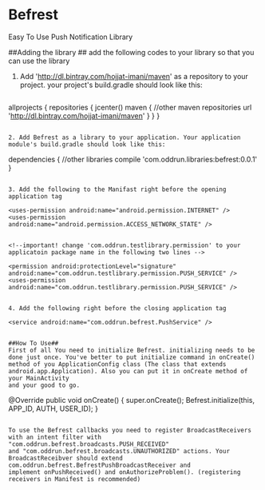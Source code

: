 # Befrest
Easy To Use Push Notification Library

##Adding the library ##
add the following codes to your library so that you can use the library

1. Add 'http://dl.bintray.com/hojjat-imani/maven' as a repository to your project. your project's build.gradle should look like this:
   ```
 allprojects {
    repositories {
        jcenter()
        maven {
            //other maven repositories
            url 'http://dl.bintray.com/hojjat-imani/maven'
        }
    }
}
   ```
 
2. Add Befrest as a library to your application. Your application module's build.gradle should look like this: 
   ```
dependencies {
      //other libraries
      compile 'com.oddrun.libraries:befrest:0.0.1'
 }
   ```
 
3. Add the following to the Manifast right before the opening application tag
   ```
    <uses-permission android:name="android.permission.INTERNET" />
    <uses-permission android:name="android.permission.ACCESS_NETWORK_STATE" />


    <!--important! change 'com.oddrun.testlibrary.permission' to your applicatoin package name in the following two lines -->
    
    <permission android:protectionLevel="signature" android:name="com.oddrun.testlibrary.permission.PUSH_SERVICE" />
    <uses-permission android:name="com.oddrun.testlibrary.permission.PUSH_SERVICE" />
   ```
   
4. Add the following right before the closing application tag
  ```
    <service android:name="com.oddrun.befrest.PushService" />
  ```
  
##How To Use##
First of all You need to initialize Befrest. initializing needs to be done just once. You've better to put initialize command in onCreate()
method of you ApplicationConfig class (The class that extends android.app.Application). Also you can put it in onCreate method of your MainActivity
and your good to go.
  ```
  @Override
    public void onCreate() {
        super.onCreate();
        Befrest.initialize(this, APP_ID, AUTH, USER_ID);
    }
  ```
  
To use the Befrest callbacks you need to register BroadcastReceivers with an intent filter with "com.oddrun.befrest.broadcasts.PUSH_RECEIVED"
and "com.oddrun.befrest.broadcasts.UNAUTHORIZED" actions. Your BroadcastReceibver should extend com.oddrun.befrest.BefrestPushBroadcastReceiver and
implement onPushReceived() and onAuthorizeProblem(). (registering receivers in Manifest is recommended)
